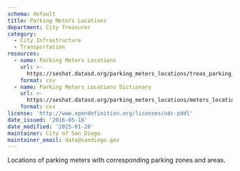 ```yaml
---
schema: default
title: Parking Meters Locations
department: City Treasurer
category:
  - City Infrastructure
  - Transportation
resources:
  - name: Parking Meters Locations
    url: >-
      https://seshat.datasd.org/parking_meters_locations/treas_parking_meters_loc_datasd.csv
    format: csv
  - name: Parking Meters Locations Dictionary
    url: >-
      https://seshat.datasd.org/parking_meters_locations/meters_locations_dictionary_datasd.csv
    format: csv
license: 'http://www.opendefinition.org/licenses/odc-pddl'
date_issued: '2016-05-18'
date_modified: '2025-01-20'
maintainer: City of San Diego
maintainer_email: data@sandiego.gov
---
```

Locations of parking meters with corresponding parking zones and areas.
